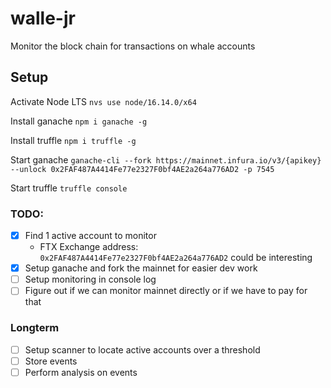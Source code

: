 # walle-jr

Monitor the block chain for transactions on whale accounts

## Setup
Activate Node LTS `nvs use node/16.14.0/x64`

Install ganache `npm i ganache -g`

Install truffle `npm i truffle -g`

Start ganache `ganache-cli --fork https://mainnet.infura.io/v3/{apikey} --unlock 0x2FAF487A4414Fe77e2327F0bf4AE2a264a776AD2 -p 7545`

Start truffle `truffle console`

### TODO: 
- [x] Find 1 active account to monitor
  - FTX Exchange address: `0x2FAF487A4414Fe77e2327F0bf4AE2a264a776AD2` could be interesting
- [x] Setup ganache and fork the mainnet for easier dev work
- [ ] Setup monitoring in console log
- [ ] Figure out if we can monitor mainnet directly or if we have to pay for that

### Longterm
- [ ] Setup scanner to locate active accounts over a threshold
- [ ] Store events
- [ ] Perform analysis on events
